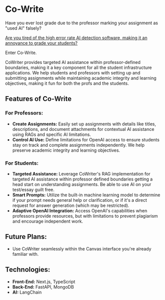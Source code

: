# Co-Write

Have you ever lost grade due to the professor marking your assignment as "used AI" falsely?

[Are you tired of the high error rate AI detection software, making it an annoyance to grade your students?](https://mitsloanedtech.mit.edu/ai/teach/ai-detectors-dont-work/)

Enter Co-Write.

CoWriter provides targeted AI assistance within professor-defined boundaries, making it a key component for all the student infrastructure applications. We help students and professors with setting up and submitting assignments while maintaining academic integrity and learning objectives, making it fun for both the profs and the students.

## Features of Co-Write

### For Professors:

- **Create Assignments:** Easily set up assignments with details like titles, descriptions, and document attachments for contextual AI assistance using RAGs and specific AI limitations.
- **Control AI Use:** Define limitations for OpenAI access to ensure students stay on track and complete assignments independently. We help preserve academic integrity and learning objectives.

### For Students:

- **Targeted Assistance:** Leverage CoWriter's RAG implementation for targeted AI assistance within professor defined boundaries getting a head start on understanding assignments. Be able to use AI on your test/essay guilt free.
- **Smart Prompts:** Utilize the built-in machine learning model to determine if your prompt needs general help or clarification, or if it's a direct request for answer generation (which may be restricted).
- **Adaptive OpenAI Integration:** Access OpenAI's capabilities when professors provide resources, but with limitations to prevent plagiarism and encourage independent work.

## Future Plans:

- Use CoWriter seamlessly within the Canvas interface you're already familiar with.

## Technologies:

- **Front-End:** Next.js, TypeScript
- **Back-End:** FastAPI, MongoDB
- **AI:** LangChain
